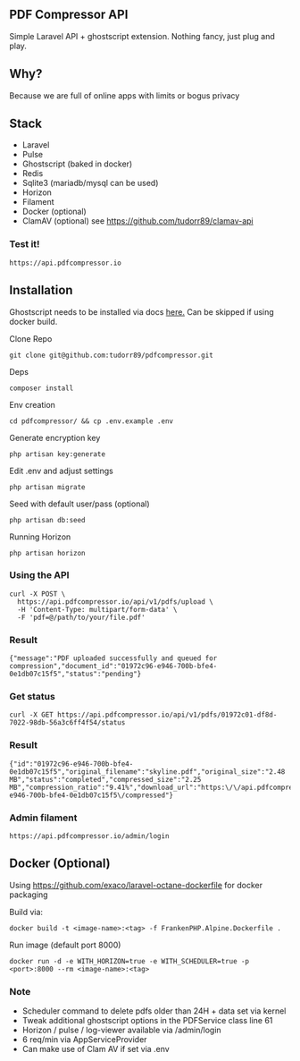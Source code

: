## PDF Compressor API
Simple Laravel API + ghostscript extension. Nothing fancy, just plug and play.
## Why?
Because we are full of online apps with limits or bogus privacy
## Stack
- Laravel
- Pulse
- Ghostscript (baked in docker)
- Redis
- Sqlite3 (mariadb/mysql can be used)
- Horizon
- Filament
- Docker (optional)
- ClamAV (optional) see https://github.com/tudorr89/clamav-api

### Test it!
```
https://api.pdfcompressor.io
```

## Installation
Ghostscript needs to be installed via docs [here.](https://ghostscript.readthedocs.io/en/latest/Install.html) Can be skipped if using docker build.

Clone Repo
```
git clone git@github.com:tudorr89/pdfcompressor.git
```
Deps
```
composer install
```
Env creation
```
cd pdfcompressor/ && cp .env.example .env
```
Generate encryption key
```
php artisan key:generate
```
Edit .env and adjust settings
```
php artisan migrate
```
Seed with default user/pass (optional)
```
php artisan db:seed
```

Running Horizon
```
php artisan horizon
```

### Using the API
```
curl -X POST \
  https://api.pdfcompressor.io/api/v1/pdfs/upload \
  -H 'Content-Type: multipart/form-data' \
  -F 'pdf=@/path/to/your/file.pdf'
```

### Result
```
{"message":"PDF uploaded successfully and queued for compression","document_id":"01972c96-e946-700b-bfe4-0e1db07c15f5","status":"pending"}
```
### Get status
```
curl -X GET https://api.pdfcompressor.io/api/v1/pdfs/01972c01-df8d-7022-98db-56a3c6ff4f54/status
```
### Result
```
{"id":"01972c96-e946-700b-bfe4-0e1db07c15f5","original_filename":"skyline.pdf","original_size":"2.48 MB","status":"completed","compressed_size":"2.25 MB","compression_ratio":"9.41%","download_url":"https:\/\/api.pdfcompressor.io\/api\/\v1/pdfs\/download\/01972c96-e946-700b-bfe4-0e1db07c15f5\/compressed"}
```

### Admin filament
```
https://api.pdfcompressor.io/admin/login
```

## Docker (Optional)
Using https://github.com/exaco/laravel-octane-dockerfile for docker packaging

Build via:
```
docker build -t <image-name>:<tag> -f FrankenPHP.Alpine.Dockerfile .
```

Run image (default port 8000)
```
docker run -d -e WITH_HORIZON=true -e WITH_SCHEDULER=true -p <port>:8000 --rm <image-name>:<tag>
```
### Note
- Scheduler command to delete pdfs older than 24H + data set via kernel
- Tweak additional ghostscript options in the PDFService class line 61
- Horizon / pulse / log-viewer available via /admin/login
- 6 req/min via AppServiceProvider
- Can make use of Clam AV if set via .env
